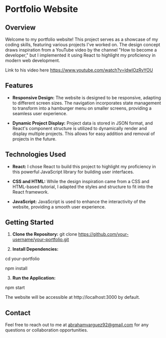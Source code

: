 # Portfolio Website

## Overview

Welcome to my portfolio website! This project serves as a showcase of my coding skills, featuring various projects I've worked on. The design concept draws inspiration from a YouTube video by the channel "How to become a developer," but I implemented it using React to highlight my proficiency in modern web development.

Link to his video here
https://www.youtube.com/watch?v=ldwlOzRvYOU

## Features

- **Responsive Design:** The website is designed to be responsive, adapting to different screen sizes. The navigation incorporates state management to transform into a hamburger menu on smaller screens, providing a seamless user experience.

- **Dynamic Project Display:** Project data is stored in JSON format, and React's component structure is utilized to dynamically render and display multiple projects. This allows for easy addition and removal of projects in the future.

## Technologies Used

- **React:** I chose React to build this project to highlight my proficiency in this powerful JavaScript library for building user interfaces.

- **CSS and HTML:** While the design inspiration came from a CSS and HTML-based tutorial, I adapted the styles and structure to fit into the React framework.

- **JavaScript:** JavaScript is used to enhance the interactivity of the website, providing a smooth user experience.

## Getting Started

1. **Clone the Repository:**
   git clone https://github.com/your-username/your-portfolio.git

2. **Install Dependencies:**

cd your-portfolio

npm install

3. **Run the Application:**

npm start

The website will be accessible at http://localhost:3000 by default.

## Contact

Feel free to reach out to me at abrahamvarguez92@gmail.com for any questions or collaboration opportunities.

